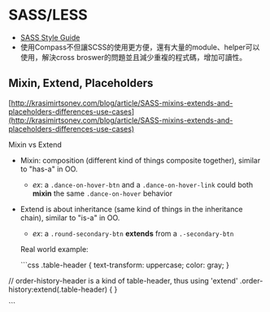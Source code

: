 # SASS/LESS

* [SASS Style Guide](http://css-tricks.com/sass-style-guide/)
* 使用Compass不但讓SCSS的使用更方便，還有大量的module、helper可以使用，解決cross broswer的問題並且減少重複的程式碼，增加可讀性。

## Mixin, Extend, Placeholders

[http://krasimirtsonev.com/blog/article/SASS-mixins-extends-and-placeholders-differences-use-cases](http://krasimirtsonev.com/blog/article/SASS-mixins-extends-and-placeholders-differences-use-cases)

Mixin vs Extend

* Mixin: composition \(different kind of things composite together\), similar to "has-a" in OO.
  * _ex_: a `.dance-on-hover-btn` and a `.dance-on-hover-link` could both **mixin** the same `.dance-on-hover` behavior
* Extend is about inheritance \(same kind of things in the inheritance chain\), similar to "is-a" in OO.

  * _ex_: a `.round-secondary-btn` **extends** from a `.-secondary-btn`

  Real world example:

  \`\`\`css .table-header { text-transform: uppercase; color: gray; }

// order-history-header is a kind of table-header, thus using 'extend' .order-history:extend\(.table-header\) { }

\`\`\`

